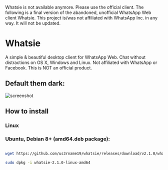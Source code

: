 
Whatsie is not available anymore. Please use the official client. The following is a final version of the abandoned, 
unofficial WhatsApp Web client Whatsie. This project is/was not affiliated with WhatsApp Inc. in any way. It will not 
be updated.

# Whatsie

A simple & beautiful desktop client for WhatsApp Web. Chat without distractions on OS X, 
Windows and Linux. Not affiliated with WhatsApp or Facebook. This is NOT an official product.

## Default them dark:

![screenshot](https://user-images.githubusercontent.com/43719011/51189716-52357000-192c-11e9-885e-533b91cc08d3.png)


## How to install

### Linux
### Ubuntu, Debian 8+ (amd64.deb package):

```bash

wget https://github.com/us3rname19/whatsie/releases/download/v2.1.0/whatsie-2.1.0-linux-amd64.deb

sudo dpkg -i whatsie-2.1.0-linux-amd64

```

